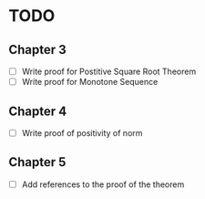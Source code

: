 # TODO



## Chapter 3

- [ ] Write proof for Postitive Square Root Theorem
- [ ] Write proof for Monotone Sequence

## Chapter 4

- [ ] Write proof of positivity of norm

## Chapter 5

- [ ] Add references to the proof of the theorem 
